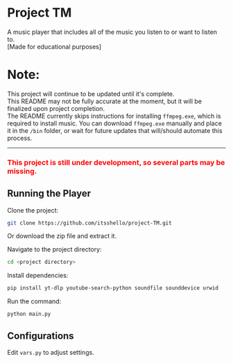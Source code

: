 # Project TM
A music player that includes all of the music you listen to or want to listen to.
<br>[Made for educational purposes]

# Note:
This project will continue to be updated until it's complete.<br>
This README may not be fully accurate at the moment, but it will be finalized upon project completion.<br>
The README currently skips instructions for installing `ffmpeg.exe`, which is required to install music. You can download `ffmpeg.exe` manually and place it in the `/bin` folder, or wait for future updates that will/should automate this process.<br>
___
<h3 style="color:red;">This project is still under development, so several parts may be missing.</h3>

## Running the Player  
Clone the project:  

~~~bash  
git clone https://github.com/itsshello/project-TM.git
~~~
Or download the zip file and extract it.

Navigate to the project directory:  

~~~bash  
cd <project directory>
~~~

Install dependencies:  

~~~bash  
pip install yt-dlp youtube-search-python soundfile sounddevice urwid
~~~

Run the command:

~~~bash  
python main.py
~~~  

## Configurations
Edit `vars.py` to adjust settings.
